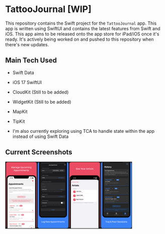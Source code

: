 # TattooJournal [WIP]

This repository contains the Swift project for the `TattooJournal` app. This app is written using SwiftUI and contains the latest features from Swift and iOS. This app aims to be released onto the app store for iPad/iOS once it's ready. It's actively being worked on and pushed to this repository when there's new updates.

## Main Tech Used
* Swift Data
* iOS 17 SwiftUI
* CloudKit (Still to be added)
* WidgetKit (Still to be added)
* MapKit
* TipKit

* I'm also currently exploring using TCA to handle state within the app instead of using Swift Data

## Current Screenshots

<img src="./MarkdownAssets/TattooJournal-Screenshots.png" alt="App Store Screenshots Mockup" width="80%" />
